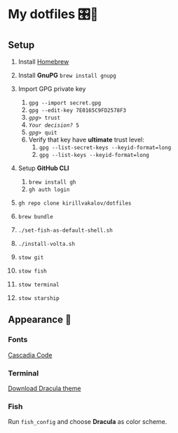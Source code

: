 # My dotfiles 🎛🙈

## Setup

1. Install [Homebrew](https://brew.sh)
2. Install **GnuPG** `brew install gnupg`
3. Import GPG private key

   1. `gpg --import secret.gpg`
   2. `gpg --edit-key 7E0165C9FD2578F3`
   3. <code>_gpg>_ trust</code>
   4. <code>_Your decision?_ 5</code>
   5. <code>_gpg>_ quit</code>
   6. Verify that key have **ultimate** trust level:
      1. `gpg --list-secret-keys --keyid-format=long`
      2. `gpg --list-keys --keyid-format=long`

4. Setup **GitHub CLI**
   1. `brew install gh`
   2. `gh auth login`
5. `gh repo clone kirillvakalov/dotfiles`
6. `brew bundle`
7. `./set-fish-as-default-shell.sh`
8. `./install-volta.sh`
9. `stow git`
10. `stow fish`
11. `stow terminal`
12. `stow starship`

## Appearance 💅

### Fonts

[Cascadia Code](https://github.com/microsoft/cascadia-code/releases)

### Terminal

[Download Dracula theme](https://draculatheme.com/terminal)

### Fish

Run `fish_config` and choose **Dracula** as color scheme.
